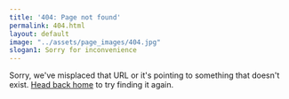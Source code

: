 ```yaml
---
title: '404: Page not found'
permalink: 404.html
layout: default
image: "../assets/page_images/404.jpg"
slogan1: Sorry for inconvenience
---
```


Sorry, we've misplaced that URL or it's pointing to something that doesn't exist. <a href="{{ site.baseurl }}/">Head back home</a> to try finding it again.